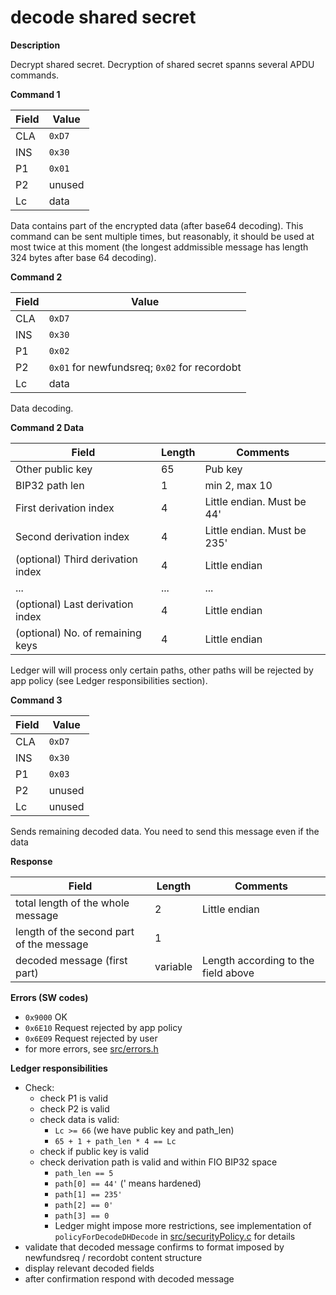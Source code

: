 # decode shared secret

**Description**

Decrypt shared secret. Decryption of shared secret spanns several APDU commands.

**Command 1**

| Field | Value    |
| ----- | -------- |
| CLA   | `0xD7`   |
| INS   | `0x30`   |
| P1    | `0x01`   |
| P2    | unused   |
| Lc    | data     |

Data contains part of the encrypted data (after base64 decoding). This command can be sent multiple times, but reasonably, it should be used at most twice at this moment (the longest addmissible message has length 324 bytes after base 64 decoding).

**Command 2**

| Field | Value                                        |
| ----- | -------------------------------------------- |
| CLA   | `0xD7`                                       |
| INS   | `0x30`                                       |
| P1    | `0x02`                                       |
| P2    | `0x01` for newfundsreq; `0x02` for recordobt |
| Lc    | data                                         |

Data decoding.

**Command 2 Data**

| Field                             | Length | Comments                           |
| --------------------------------- | ------ | ---------------------------------- |
| Other public key                  | 65     | Pub key                            |
| BIP32 path len                    | 1      | min 2, max 10                      |
| First derivation index            | 4      | Little endian. Must be 44'         |
| Second derivation index           | 4      | Little endian. Must be 235'        |
| (optional) Third derivation index | 4      | Little endian                      |
| ...                               | ...    | ...                                |
| (optional) Last derivation index  | 4      | Little endian                      |
| (optional) No. of remaining keys  | 4      | Little endian                      |

Ledger will will process only certain paths, other paths will be rejected by app policy (see Ledger responsibilities section). 

**Command 3**

| Field | Value  |
| ----- | -------|
| CLA   | `0xD7` |
| INS   | `0x30` |
| P1    | `0x03` |
| P2    | unused |
| Lc    | unused |

Sends remaining decoded data. You need to send this message even if the data 

**Response**

| Field                                    | Length   | Comments                            |
| ---------------------------------------- | -------- |------------------------------------ |
| total length of the whole message        | 2        | Little endian                       |
| length of the second part of the message | 1        |                                     |
| decoded message (first part)             | variable | Length according to the field above |

**Errors (SW codes)**

- `0x9000` OK
- `0x6E10` Request rejected by app policy
- `0x6E09` Request rejected by user
- for more errors, see [src/errors.h](../src/errors.h)

**Ledger responsibilities**

- Check:
  - check P1 is valid
  - check P2 is valid
  - check data is valid:
    - `Lc >= 66` (we have public key and path_len)
    - `65 + 1 + path_len * 4 == Lc`
  - check if public key is valid
  - check derivation path is valid and within FIO BIP32 space
    - `path_len == 5`
    - `path[0] == 44'` (' means hardened)
    - `path[1] == 235'`
    - `path[2] == 0'` 
    - `path[3] == 0` 
    - Ledger might impose more restrictions, see implementation of `policyForDecodeDHDecode` in [src/securityPolicy.c](../src/securityPolicy.c) for details
- validate that decoded message confirms to format imposed by newfundsreq / recordobt content structure
- display relevant decoded fields
- after confirmation respond with decoded message
 
